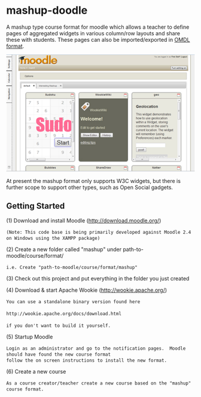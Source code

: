 mashup-doodle
=============

A mashup type course format for moodle which allows a teacher to define pages of aggregated widgets in various column/row layouts and share these with students.  These pages can also be imported/exported in <a href="http://omdl.org/">OMDL format</a>. 

![Alt text](screenshot.jpg "Mashup screenshot")

At present the mashup format only supports W3C widgets, but there is further scope to support other types, such as Open Social gadgets.

Getting Started
---------------

(1) Download and install Moodle (http://download.moodle.org/)
	
	(Note: This code base is being primarily developed against Moodle 2.4 on Windows using the XAMPP package)
	
(2) Create a new folder called "mashup" under path-to-moodle/course/format/

	i.e. Create "path-to-moodle/course/format/mashup"
	
(3) Check out this project and put everything in the folder you just created

(4) Download & start Apache Wookie (http://wookie.apache.org/)

	You can use a standalone binary version found here
	 
	http://wookie.apache.org/docs/download.html

	if you don't want to build it yourself. 

(5) Startup Moodle

	Login as an administrator and go to the notification pages.  Moodle should have found the new course format 
	follow the on screen instructions to install the new format.
	
(6) Create a new course

	As a course creator/teacher create a new course based on the "mashup" course format.